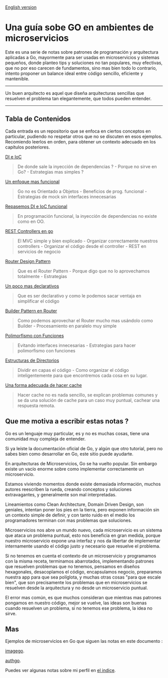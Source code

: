 [English version](https://github.com/nmarsollier/go_index/blob/main/README_en.md)

# Una guía sobe GO en ambientes de microservicios

Este es una serie de notas sobre patrones de programación y arquitectura aplicadas a Go, mayormente para ser usadas en microservicios y sistemas pequeños, donde planteo tips y soluciones no tan populares, muy efectivas, que no por eso carecen de fundamentos, sino mas bien todo lo contrario, intento proponer un balance ideal entre código sencillo, eficiente y mantenible.

---

Un buen arquitecto es aquel que diseña arquitecturas sencillas que resuelven el problema tan elegantemente, que todos pueden entender.

---

## Tabla de Contenidos

Cada entrada es un repositorio que se enfoca en ciertos conceptos en particular, pudiendo no respetar otros que no se discuten en esos ejemplos. Recomiendo leerlos en orden, para obtener un contexto adecuado en los capítulos posteriores.

[DI e IoC](https://github.com/nmarsollier/go_di_ioc/blob/main/README.md)

> De donde sale la inyección de dependencias ? - Porque no sirve en Go? - Estrategias mas simples ?

[Un enfoque mas funcional](https://github.com/nmarsollier/go_functional/blob/main/README.md)

> Go no es Orientado a Objetos - Beneficios de prog. funcional - Estrategias de mock sin interfaces innecesarias

[Repasemos DI e IoC funcional](https://github.com/nmarsollier/go_di_ioc2/blob/main/README.md)

> En programación funcional, la inyección de dependencias no existe como en OO.

[REST Controllers en go](https://github.com/nmarsollier/go_rest_controller/blob/main/README.md)

> El MVC simple y bien explicado - Organizar correctamente nuestros controllers - Organizar el código desde el controller - REST en servicios de negocio

[Router Design Pattern](https://github.com/nmarsollier/go_router_design/blob/main/README.md)

> Que es el Router Pattern - Porque digo que no lo aprovechamos totalmente - Estrategias

[Un poco mas declarativos](https://github.com/nmarsollier/go_declarative/blob/main/README.md)

> Que es ser declarativo y como le podemos sacar ventaja en simplificar el código

[Builder Pattern en Router](https://github.com/nmarsollier/go_router_builder/blob/main/README.md)

> Como podemos aprovechar el Router mucho mas usándolo como Builder - Procesamiento en paralelo muy simple

[Polimorfismo con Funciones](https://github.com/nmarsollier/go_functional_polimorfism/blob/main/README.md)

> Evitando interfaces innecesarias - Estrategias para hacer polimorfismo con funciones

[Estructuras de Directorios](https://github.com/nmarsollier/go_directories/blob/main/README.md)

> Dividir en capas el código - Como organizar el código inteligentemente para que encontremos cada cosa en su lugar.

[Una forma adecuada de hacer cache](https://github.com/nmarsollier/go_cache/blob/main/README.md)

> Hacer cache no es nada sencillo, se explican problemas comunes y se da una solución de cache para un caso muy puntual, cachear una respuesta remota.

## Que me motiva a escribir estas notas ?

Go es un lenguaje muy particular, es y no es muchas cosas, tiene una comunidad muy compleja de entender.

Si ya leíste la documentación oficial de Go, y algún que otro tutorial, pero no sabes bien como desarrollar en Go, este sitio puede ayudarte.

En arquitecturas de Microservicios, Go se ha vuelto popular. Sin embargo existe un vacío enorme sobre como implementar correctamente un microservicio.

Estamos viviendo momentos donde existe demasiada información, muchos autores reescriben la rueda, creando conceptos y soluciones extravagantes, y generalmente son mal interpretadas.

Lineamientos como Clean Architecture, Domain Driven Design, son geniales, intentan poner los pies en la tierra, pero exponen información sin un contexto simple de definir, y con tanto ruido en el medio los programadores terminan con mas problemas que soluciones.

Microservicios nos abre un mundo nuevo, cada microservicio es un sistema que ataca un problema puntual, esto nos beneficia en gran medida, porque nuestro microservicio expone una interfaz y nos da libertar de implementar internamente usando el código justo y necesario que resuelve el problema.

Si no tenemos en cuenta el contexto de un microservicio y programamos con la misma receta, terminamos abarrotados, implementando patrones que resuelven problemas que no tenemos, pensamos en diseños hexagonales, desacoplamos el código, encapsulamos negocio, preparamos nuestra app para que sea políglota, y muchas otras cosas "para que escale bien", que son precisamente los problemas que en microservicios se resuelven desde la arquitectura y no desde un microservicio puntual.

El error mas común, es que muchos consideran que mientras mas patrones pongamos en nuestro código, mejor se vuelve, las ideas son buenas cuando resuelven un problema, si no tenemos ese problema, la idea no sirve.

## Mas

Ejemplos de microservicios en Go que siguen las notas en este documento :

[imagego](https://github.com/nmarsollier/imagego).

[authgo](https://github.com/nmarsollier/authgo).

Puedes ver algunas notas sobre mi perfil en [el indice](https://github.com/nmarsollier/index).

```

```
